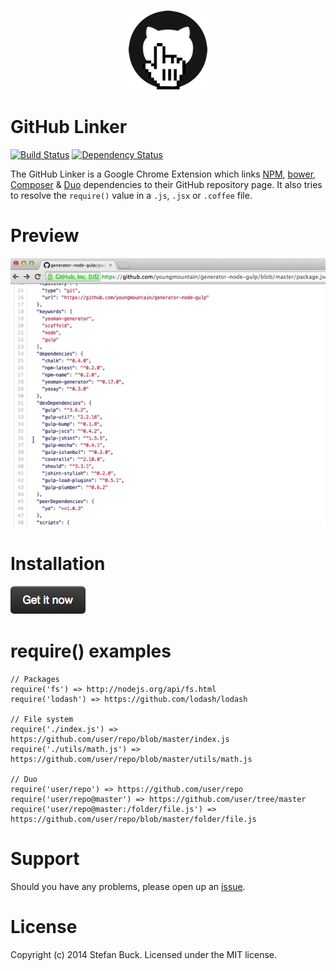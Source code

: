  <p align="center">
  <a href="#"><img src="app/images/icon-128.png"/></a>
</p>

# GitHub Linker

[![Build Status][travis-image]][travis-url] [![Dependency Status][daviddm-url]][daviddm-image]

The GitHub Linker is a Google Chrome Extension which links [NPM](https://npmjs.org/), [bower](http://bower.io/), [Composer](https://getcomposer.org/) & [Duo](http://duojs.org) dependencies to their GitHub repository page. It also tries to resolve the `require()` value in a `.js`, `.jsx` or `.coffee` file.

# Preview

![d](screencast.gif)



# Installation

[![Chrome Web Store][install-image]][webstore-url]



# require() examples
```
// Packages
require('fs') => http://nodejs.org/api/fs.html
require('lodash') => https://github.com/lodash/lodash

// File system
require('./index.js') =>  https://github.com/user/repo/blob/master/index.js
require('./utils/math.js') =>  https://github.com/user/repo/blob/master/utils/math.js

// Duo 
require('user/repo') => https://github.com/user/repo
require('user/repo@master') => https://github.com/user/tree/master
require('user/repo@master:/folder/file.js') => https://github.com/user/repo/blob/master/folder/file.js
```



# Support
Should you have any problems, please open up an [issue](https://github.com/stefanbuck/github-linker/issues).



# License

Copyright (c) 2014 Stefan Buck. Licensed under the MIT license.

[webstore-url]: https://chrome.google.com/webstore/detail/github-linker/jlmafbaeoofdegohdhinkhilhclaklkp
[travis-url]: https://travis-ci.org/stefanbuck/github-linker
[travis-image]: https://travis-ci.org/stefanbuck/github-linker.svg?branch=master
[daviddm-url]: https://david-dm.org/stefanbuck/github-linker.svg?theme=shields.io
[daviddm-image]: https://david-dm.org/stefanbuck/github-linker
[install-image]: install.png

